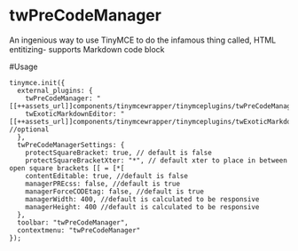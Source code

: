 # twPreCodeManager
An ingenious way to use TinyMCE to do the infamous thing called, HTML entitizing- supports Markdown code block

#Usage

```language-javascript
tinymce.init({
  external_plugins: {
    twPreCodeManager: "[[++assets_url]]components/tinymcewrapper/tinymceplugins/twPreCodeManager.js",
    twExoticMarkdownEditor: "[[++assets_url]]components/tinymcewrapper/tinymceplugins/twExoticMarkdownEditor.js", //optional
  },
  twPreCodeManagerSettings: {
    protectSquareBracket: true, // default is false
    protectSquareBracketXter: "*", // default xter to place in between open square brackets [[ = [*[
    contentEditable: true, //default is false
    managerPREcss: false, //default is true
    managerForceCODEtag: false, //default is true
    managerWidth: 400, //default is calculated to be responsive
    managerHeight: 400 //default is calculated to be responsive
  },
  toolbar: "twPreCodeManager",
  contextmenu: "twPreCodeManager"
});
```
